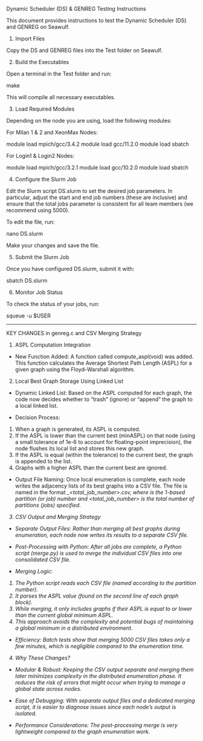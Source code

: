 Dynamic Scheduler (DS) & GENREG Testing Instructions

This document provides instructions to test the Dynamic Scheduler (DS) and GENREG on Seawulf.

1. Import Files

Copy the DS and GENREG files into the Test folder on Seawulf.

2. Build the Executables

Open a terminal in the Test folder and run:

make

This will compile all necessary executables.

3. Load Required Modules

Depending on the node you are using, load the following modules:

For Milan 1 & 2 and XeonMax Nodes:

module load mpich/gcc/3.4.2
module load gcc/11.2.0
module load sbatch

For Login1 & Login2 Nodes:

module load mpich/gcc/3.2.1
module load gcc/10.2.0
module load sbatch

4. Configure the Slurm Job

Edit the Slurm script DS.slurm to set the desired job parameters. In particular, adjust the start and end job numbers (these are inclusive) and ensure that the total jobs parameter is consistent for all team members (we recommend using 5000).

To edit the file, run:

nano DS.slurm

Make your changes and save the file.

5. Submit the Slurm Job

Once you have configured DS.slurm, submit it with:

sbatch DS.slurm

6. Monitor Job Status

To check the status of your jobs, run:

squeue -u $USER

_____________________________________________________________________________________________________________________________

KEY CHANGES in genreg.c and CSV Merging Strategy

1. ASPL Computation Integration
   
- New Function Added:
A function called compute_aspl(void) was added. This function calculates the Average Shortest Path Length (ASPL) for a given graph using the Floyd–Warshall algorithm.

2. Local Best Graph Storage Using Linked List
   
- Dynamic Linked List:
Based on the ASPL computed for each graph, the code now decides whether to “trash” (ignore) or “append” the graph to a local linked list.

- Decision Process:
1) When a graph is generated, its ASPL is computed.
2) If the ASPL is lower than the current best (minASPL) on that node (using a small tolerance of 1e-6 to account for floating-point imprecision), the node flushes its local list and stores this new graph.
3) If the ASPL is equal (within the tolerance) to the current best, the graph is appended to the list.
4) Graphs with a higher ASPL than the current best are ignored.

- Output File Naming:
Once local enumeration is complete, each node writes the adjacency lists of its best graphs into a CSV file. The file is named in the format <i>_<total_job_number>.csv, where <i> is the 1-based partition (or job) number and <total_job_number> is the total number of partitions (jobs) specified.

3. CSV Output and Merging Strategy
   
- Separate Output Files:
Rather than merging all best graphs during enumeration, each node now writes its results to a separate CSV file.

- Post-Processing with Python:
After all jobs are complete, a Python script (merge.py) is used to merge the individual CSV files into one consolidated CSV file.

- Merging Logic:
1) The Python script reads each CSV file (named according to the partition number).
2) It parses the ASPL value (found on the second line of each graph block).
3) While merging, it only includes graphs if their ASPL is equal to or lower than the current global minimum ASPL.
4) This approach avoids the complexity and potential bugs of maintaining a global minimum in a distributed environment.

- Efficiency:
Batch tests show that merging 5000 CSV files takes only a few minutes, which is negligible compared to the enumeration time.

4. Why These Changes?

- Modular & Robust:
Keeping the CSV output separate and merging them later minimizes complexity in the distributed enumeration phase. It reduces the risk of errors that might occur when trying to manage a global state across nodes.

- Ease of Debugging:
With separate output files and a dedicated merging script, it is easier to diagnose issues since each node’s output is isolated.

- Performance Considerations:
The post-processing merge is very lightweight compared to the graph enumeration work.
